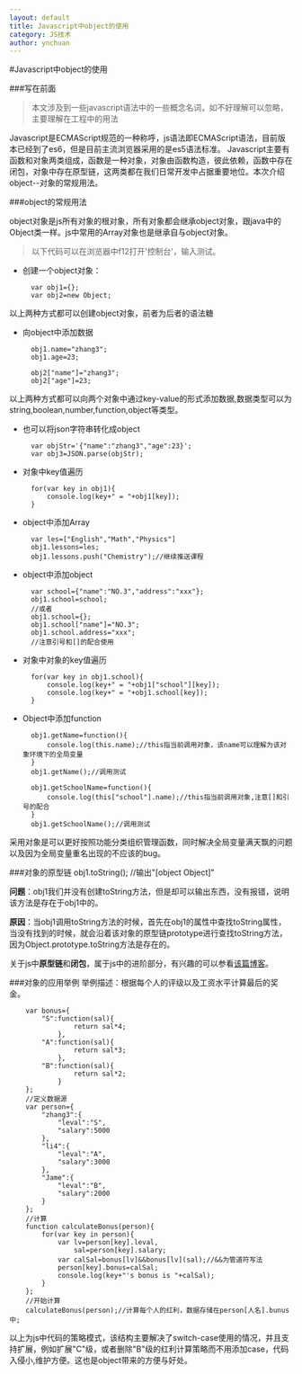 ```yaml
---
layout: default
title: Javascript中object的使用
category: JS技术
author: ynchuan
---
```

#Javascript中object的使用

###写在前面
> 本文涉及到一些javascript语法中的一些概念名词，如不好理解可以忽略，主要理解在工程中的用法

Javascript是ECMAScript规范的一种称呼，js语法即ECMAScript语法，目前版本已经到了es6，但是目前主流浏览器采用的是es5语法标准。
Javascript主要有函数和对象两类组成，函数是一种对象，对象由函数构造，彼此依赖，函数中存在闭包，对象中存在原型链，这两类都在我们日常开发中占据重要地位。本次介绍object--对象的常规用法。

###object的常规用法

object对象是js所有对象的根对象，所有对象都会继承object对象，跟java中的Object类一样。js中常用的Array对象也是继承自与object对象。

> 以下代码可以在浏览器中f12打开'控制台'，输入测试。

- 创建一个object对象：

		var obj1={};
		var obj2=new Object;
以上两种方式都可以创建object对象，前者为后者的语法糖

- 向object中添加数据

		obj1.name="zhang3";
		obj1.age=23;
		
		obj2["name"]="zhang3";
		obj2["age"]=23;
以上两种方式都可以向两个对象中通过key-value的形式添加数据,数据类型可以为string,boolean,number,function,object等类型。

- 也可以将json字符串转化成object

		var objStr='{"name":"zhang3","age":23}';
		var obj3=JSON.parse(objStr);

- 对象中key值遍历

		for(var key in obj1){
			console.log(key+" = "+obj1[key]);	
		}
		
- object中添加Array
		
		var les=["English","Math","Physics"]
		obj1.lessons=les;
		obj1.lessons.push("Chemistry");//继续推送课程
- object中添加object

		var school={"name":"NO.3","address":"xxx"};
		obj1.school=school;
		//或者
		obj1.school={};
		obj1.school["name"]="NO.3";
		obj1.school.address="xxx";
		//注意引号和[]的配合使用

- 对象中对象的key值遍历
		
		for(var key in obj1.school){
			console.log(key+" = "+obj1["school"][key]);	
			console.log(key+" = "+obj1.school[key]);
		}

- Object中添加function

		obj1.getName=function(){
			console.log(this.name);//this指当前调用对象，该name可以理解为该对象环境下的全局变量
		}
		obj1.getName();//调用测试
		
		obj1.getSchoolName=function(){
			console.log(this["school"].name);//this指当前调用对象,注意[]和引号的配合
		}
		obj1.getSchoolName();//调用测试

采用对象是可以更好按照功能分类组织管理函数，同时解决全局变量满天飘的问题以及因为全局变量重名出现的不应该的bug。

###对象的原型链
	obj1.toString(); //输出"[object Object]"

**问题**：obj1我们并没有创建toString方法，但是却可以输出东西，没有报错，说明该方法是存在于obj1中的。

**原因**：当obj1调用toString方法的时候，首先在obj1的属性中查找toString属性，当没有找到的时候，就会沿着该对象的原型链prototype进行查找toString方法，因为Object.prototype.toString方法是存在的。

关于js中**原型链**和**闭包**，属于js中的进阶部分，有兴趣的可以参看[该篇博客](http://www.cnblogs.com/wangfupeng1988/p/3977924.html)。

###对象的应用举例
举例描述：根据每个人的评级以及工资水平计算最后的奖金。

		
		var bonus={
			"S":function(sal){
					return sal*4;
				},
			"A":function(sal){
					return sal*3;
				},
			"B":function(sal){
					return sal*2;
				}
		};
		//定义数据源
		var person={
			"zhang3":{
				"leval":"S",
				"salary":5000
			},
			"li4":{
				"leval":"A",
				"salary":3000
			},
			"Jame":{
				"leval":"B",
				"salary":2000
			}
		};
		//计算
		function calculateBonus(person){
			for(var key in person){
				var lv=person[key].leval,
					sal=person[key].salary;
				var calSal=bonus[lv]&&bonus[lv](sal);//&&为管道符写法
				person[key].bonus=calSal;
				console.log(key+"'s bonus is "+calSal);
			}
		};
		//开始计算
		calculateBonus(person);//计算每个人的红利，数据存储在person[人名].bunus中;


以上为js中代码的策略模式，该结构主要解决了switch-case使用的情况，并且支持扩展，例如扩展"C"级，或者删除"B"级的红利计算策略而不用添加case，代码入侵小,维护方便。这也是object带来的方便与好处。
		